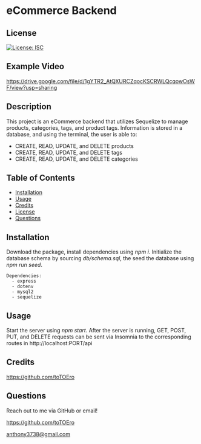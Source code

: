 
  # eCommerce Backend

  
  ## License

  [![License: ISC](https://img.shields.io/badge/License-ISC-blue.svg)](https://opensource.org/licenses/ISC)
  
  ## Example Video
  
  https://drive.google.com/file/d/1gYTR2_AtQXURCZqocKSCRWLQcqowOsWF/view?usp=sharing

  ## Description

  This project is an eCommerce backend that utilizes Sequelize to manage products, categories, tags, and product tags. Information is stored in a database, and using the terminal, the user is able to:
  - CREATE, READ, UPDATE, and DELETE products
  - CREATE, READ, UPDATE, and DELETE tags
  - CREATE, READ, UPDATE, and DELETE categories

  ## Table of Contents 

  
  - [Installation](#installation)
  - [Usage](#usage)
  - [Credits](#credits)
  - [License](#license)   
  - [Questions](#questions)
  

  ## Installation

  Download the package, install dependencies using *npm i*. Initialize the database schema by sourcing *db/schema.sql*, the seed the database using *npm run seed*.

    Dependencies:
      - express
      - dotenv
      - mysql2
      - sequelize

  ## Usage

  Start the server using *npm start*. After the server is running, GET, POST, PUT, and DELETE requests can be sent via Insomnia to the corresponding routes in http://localhost:PORT/api
  

  ## Credits

  https://github.com/toTOEro 
  
  ## Questions
  
  Reach out to me via GitHub or email! 

  https://github.com/toTOEro

  anthony3738@gmail.com
  
  